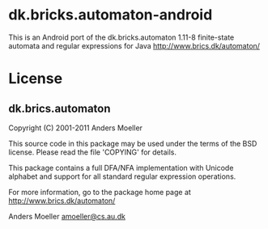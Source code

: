 # dk.bricks.automaton-android

This is an Android port of the dk.bricks.automaton 1.11-8 finite-state automata and regular expressions for Java  http://www.brics.dk/automaton/


# License

dk.brics.automaton
------------------

Copyright (C) 2001-2011 Anders Moeller

This source code in this package may be used under the terms of the
BSD license.  Please read the file 'COPYING' for details.

This package contains a full DFA/NFA implementation with Unicode
alphabet and support for all standard regular expression operations.

For more information, go to the package home page at
http://www.brics.dk/automaton/


Anders Moeller
amoeller@cs.au.dk


